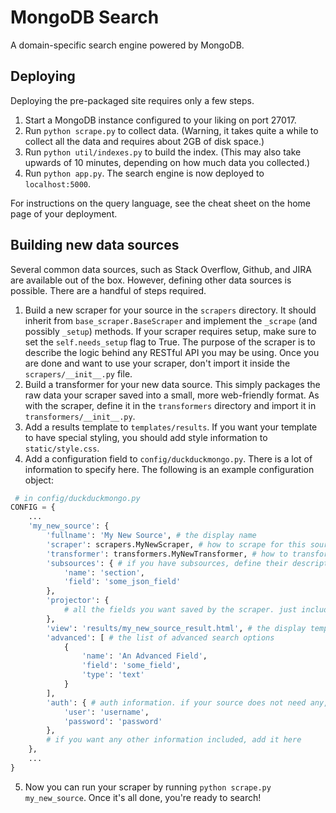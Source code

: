MongoDB Search
==============
A domain-specific search engine powered by MongoDB.

## Deploying
Deploying the pre-packaged site requires only a few steps.

1. Start a MongoDB instance configured to your liking on port 27017.
2. Run ```python scrape.py``` to collect data. (Warning, it takes quite a while to collect all the data and requires about 2GB of disk space.)
3. Run ```python util/indexes.py``` to build the index. (This may also take upwards of 10 minutes, depending on how much data you collected.)
4. Run ```python app.py```. The search engine is now deployed to ```localhost:5000```.

For instructions on the query language, see the cheat sheet on the home page of your deployment.

## Building new data sources
Several common data sources, such as Stack Overflow, Github, and JIRA are available out of the box. However, defining other data sources is possible. There are a handful of steps required.

1. Build a new scraper for your source in the ```scrapers``` directory. It should inherit from ```base_scraper.BaseScraper``` and implement the ```_scrape``` (and possibly ```_setup```) methods. If your scraper requires setup, make sure to set the ```self.needs_setup``` flag to True. The purpose of the scraper is to describe the logic behind any RESTful API you may be using. Once you are done and want to use your scraper, don't import it inside the ```scrapers/__init__.py``` file.
2. Build a transformer for your new data source. This simply packages the raw data your scraper saved into a small, more web-friendly format. As with the scraper, define it in the ```transformers``` directory and import it in ```transformers/__init__.py```. 
3. Add a results template to ```templates/results```. If you want your template to have special styling, you should add style information to ```static/style.css```.
4. Add a configuration field to ```config/duckduckmongo.py```. There is a lot of information to specify here. The following is an example configuration object:
```python
 # in config/duckduckmongo.py
CONFIG = {
    ...
    'my_new_source': {
        'fullname': 'My New Source', # the display name
        'scraper': scrapers.MyNewScraper, # how to scrape for this source
        'transformer': transformers.MyNewTransformer, # how to transform
        'subsources': { # if you have subsources, define their description here. otherwise, this field is None
            'name': 'section',
            'field': 'some_json_field'
        },
        'projector': {
            # all the fields you want saved by the scraper. just include the field name with a value of 1.
        },
        'view': 'results/my_new_source_result.html', # the display template
        'advanced': [ # the list of advanced search options
            {
                'name': 'An Advanced Field',
                'field': 'some_field',
                'type': 'text'
            }
        ],
        'auth': { # auth information. if your source does not need any, leave it out.
            'user': 'username',
            'password': 'password'
        },
        # if you want any other information included, add it here
    },
    ...
}
```
5. Now you can run your scraper by running ```python scrape.py my_new_source```. Once it's all done, you're ready to search!
